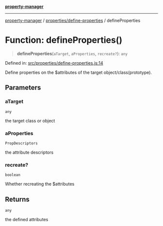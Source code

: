 [**property-manager**](../../../README.md)

***

[property-manager](../../../modules.md) / [properties/define-properties](../README-1.md) / defineProperties

# Function: defineProperties()

> **defineProperties**(`aTarget`, `aProperties`, `recreate?`): `any`

Defined in: [src/properties/define-properties.js:14](https://github.com/snowyu/property-manager.js/blob/0a9d329d6dc8235fcbd7381e69042a60653674b6/src/properties/define-properties.js#L14)

Define properties on the $attributes of the target object/class(prototype).

## Parameters

### aTarget

`any`

the target class or object

### aProperties

`PropDescriptors`

the attribute descriptors

### recreate?

`boolean`

Whether recreating the $attributes

## Returns

`any`

the defined attributes
